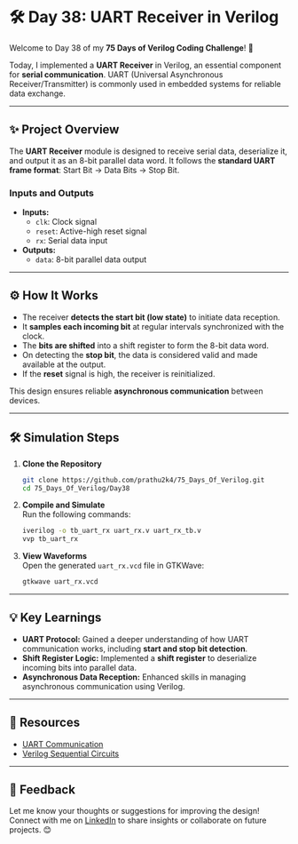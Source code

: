 # 🛠️ Day 38: UART Receiver in Verilog  

Welcome to Day 38 of my **75 Days of Verilog Coding Challenge**! 🎉  

Today, I implemented a **UART Receiver** in Verilog, an essential component for **serial communication**. UART (Universal Asynchronous Receiver/Transmitter) is commonly used in embedded systems for reliable data exchange.  

---

## ✨ Project Overview  

The **UART Receiver** module is designed to receive serial data, deserialize it, and output it as an 8-bit parallel data word. It follows the **standard UART frame format**: Start Bit → Data Bits → Stop Bit.  

### **Inputs and Outputs**  
- **Inputs:**  
  - `clk`: Clock signal  
  - `reset`: Active-high reset signal  
  - `rx`: Serial data input  
- **Outputs:**  
  - `data`: 8-bit parallel data output  

---

## ⚙️ How It Works  

- The receiver **detects the start bit (low state)** to initiate data reception.  
- It **samples each incoming bit** at regular intervals synchronized with the clock.  
- The **bits are shifted** into a shift register to form the 8-bit data word.  
- On detecting the **stop bit**, the data is considered valid and made available at the output.  
- If the **reset** signal is high, the receiver is reinitialized.  

This design ensures reliable **asynchronous communication** between devices.  

---

## 🛠️ Simulation Steps  

1. **Clone the Repository**  
   ```bash
   git clone https://github.com/prathu2k4/75_Days_Of_Verilog.git
   cd 75_Days_Of_Verilog/Day38
   ```  

2. **Compile and Simulate**  
   Run the following commands:  
   ```bash
   iverilog -o tb_uart_rx uart_rx.v uart_rx_tb.v
   vvp tb_uart_rx
   ```  

3. **View Waveforms**  
   Open the generated `uart_rx.vcd` file in GTKWave:  
   ```bash
   gtkwave uart_rx.vcd
   ```  

---

## 💡 Key Learnings  

- **UART Protocol:** Gained a deeper understanding of how UART communication works, including **start and stop bit detection**.  
- **Shift Register Logic:** Implemented a **shift register** to deserialize incoming bits into parallel data.  
- **Asynchronous Data Reception:** Enhanced skills in managing asynchronous communication using Verilog.  

---

## 🔗 Resources  

- [UART Communication](https://en.wikipedia.org/wiki/Universal_asynchronous_receiver-transmitter)  
- [Verilog Sequential Circuits](https://www.chipverify.com/verilog/verilog-sequential-circuits)  

---

## 🤝 Feedback  

Let me know your thoughts or suggestions for improving the design! Connect with me on [LinkedIn](https://www.linkedin.com/in/pratham-jainvs) to share insights or collaborate on future projects. 😊  